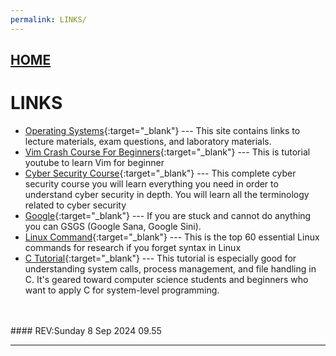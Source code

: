```yaml
---
permalink: LINKS/
---
```


## [HOME](../)

# LINKS

* [Operating Systems](https://os.vlsm.org/){:target="_blank"} ---
  This site contains links to lecture materials, exam questions, and laboratory materials.
* [Vim Crash Course For Beginners](https://www.youtube.com/watch?v=jXud3JybsG4){:target="_blank"} ---
  This is tutorial youtube to learn Vim for beginner
* [Cyber Security Course](https://www.youtube.com/watch?v=U_P23SqJaDc){:target="_blank"} ---
  This complete cyber security course you will learn everything you need in order to understand cyber security in depth. You will learn all the terminology related to cyber security
* [Google](https://www.google.com/){:target="_blank"} ---
  If you are stuck and cannot do anything you can GSGS (Google Sana, Google Sini).
* [Linux Command](https://www.hostinger.com/tutorials/linux-commands){:target="_blank"} ---
  This is the top 60 essential Linux commands for research if you forget syntax in Linux
* [C Tutorial](https://www.geeksforgeeks.org/c-programming-language/){:target="_blank"} ---
  This tutorial is especially good for understanding system calls, process management, and file handling in C. It's geared toward computer science students and beginners who want to apply C for system-level programming.




<br>
<br>
#### REV:Sunday 8 Sep 2024 09.55
<hr>
